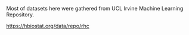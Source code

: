 Most of  datasets here were gathered from UCL Irvine Machine Learning Repository.

https://hbiostat.org/data/repo/rhc
